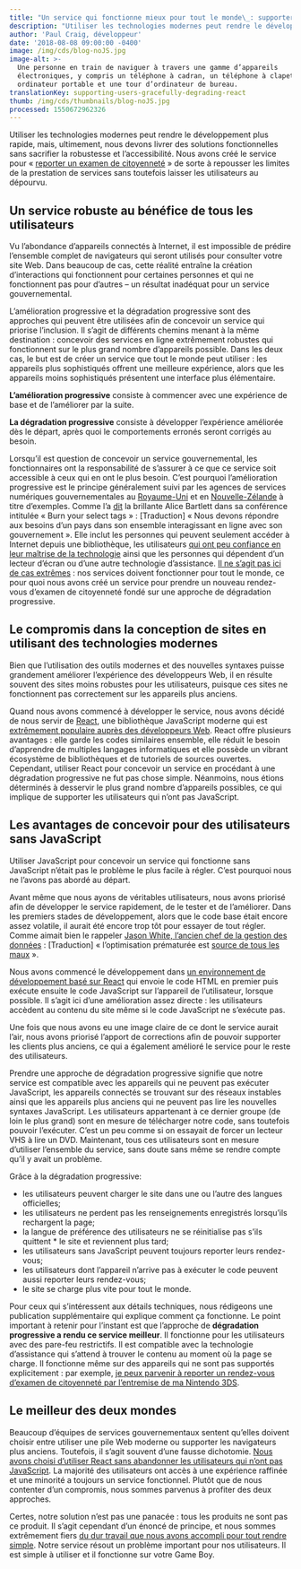 ```yaml
---
title: "Un service qui fonctionne mieux pour tout le monde\_: supporter plus d’utilisateurs au moyen de la dégradation progressive dans React"
description: "Utiliser les technologies modernes peut rendre le développement plus rapide, mais, ultimement, nous devons livrer des solutions fonctionnelles sans sacrifier la robustesse et l’accessibilité. Nous avons créé le service pour «\_reporter un examen de citoyenneté\_» de sorte à repousser les limites de la prestation de services sans toutefois laisser les utilisateurs au dépourvu."
author: 'Paul Craig, développeur'
date: '2018-08-08 09:00:00 -0400'
image: /img/cds/blog-noJS.jpg
image-alt: >-
  Une personne en train de naviguer à travers une gamme d’appareils
  électroniques, y compris un téléphone à cadran, un téléphone à clapet, un
  ordinateur portable et une tour d’ordinateur de bureau.
translationKey: supporting-users-gracefully-degrading-react
thumb: /img/cds/thumbnails/blog-noJS.jpg
processed: 1550672962326
---
```


Utiliser les technologies modernes peut rendre le développement plus rapide, mais, ultimement, nous devons livrer des solutions fonctionnelles sans sacrifier la robustesse et l’accessibilité. Nous avons créé le service pour « [reporter un examen de citoyenneté](https://vancouver.rescheduler-dev.cds-snc.ca/?language=fr) » de sorte à repousser les limites de la prestation de services sans toutefois laisser les utilisateurs au dépourvu.

## Un service robuste au bénéfice de tous les utilisateurs

Vu l’abondance d’appareils connectés à Internet, il est impossible de prédire l’ensemble complet de navigateurs qui seront utilisés pour consulter votre site Web. Dans beaucoup de cas, cette réalité entraîne la création d’interactions qui fonctionnent pour certaines personnes et qui ne fonctionnent pas pour d’autres – un résultat inadéquat pour un service gouvernemental.

L’amélioration progressive et la dégradation progressive sont des approches qui peuvent être utilisées afin de concevoir un service qui priorise l’inclusion. Il s’agit de différents chemins menant à la même destination : concevoir des services en ligne extrêmement robustes qui fonctionnent sur le plus grand nombre d’appareils possible. Dans les deux cas, le but est de créer un service que tout le monde peut utiliser : les appareils plus sophistiqués offrent une meilleure expérience, alors que les appareils moins sophistiqués présentent une interface plus élémentaire.

**L’amélioration progressive** consiste à commencer avec une expérience de base et de l’améliorer par la suite.

**La dégradation progressive** consiste à développer l’expérience améliorée dès le départ, après quoi le comportements erronés seront corrigés au besoin.

Lorsqu’il est question de concevoir un service gouvernemental, les fonctionnaires ont la responsabilité de s’assurer à ce que ce service soit accessible à ceux qui en ont le plus besoin. C’est pourquoi l’amélioration progressive est le principe généralement suivi par les agences de services numériques gouvernementales au [Royaume-Uni](https://www.gov.uk/service-manual/technology/using-progressive-enhancement) et en [Nouvelle-Zélande](https://www.digital.govt.nz/standards-and-guidance/design-and-ux/browser-and-device-testing/) à titre d’exemples. Comme l’a [dit](https://www.youtube.com/watch?v=CUkMCQR4TpY&feature=youtu.be&t=523) la brillante Alice Bartlett dans sa conférence intitulée « Burn your select tags » : [Traduction] « Nous devons répondre aux besoins d’un pays dans son ensemble interagissant en ligne avec son gouvernement ». Elle inclut les personnes qui peuvent seulement accéder à Internet depuis une bibliothèque, les utilisateurs [qui ont peu confiance en leur maîtrise de la technologie](https://www.youtube.com/watch?v=CUkMCQR4TpY&feature=youtu.be&t=523) ainsi que les personnes qui dépendent d’un lecteur d’écran ou d’une autre technologie d’assistance. [Il ne s’agit pas ici de cas extrêmes](https://twitter.com/kyliehavelock/status/1023932609561341952) : nos services doivent fonctionner pour tout le monde, ce pour quoi nous avons créé un service pour prendre un nouveau rendez-vous d’examen de citoyenneté fondé sur une approche de dégradation progressive.

## Le compromis dans la conception de sites en utilisant des technologies modernes

Bien que l’utilisation des outils modernes et des nouvelles syntaxes puisse grandement améliorer l’expérience des développeurs Web, il en résulte souvent des sites moins robustes pour les utilisateurs, puisque ces sites ne fonctionnent pas correctement sur les appareils plus anciens.

Quand nous avons commencé à développer le service, nous avons décidé de nous servir de [React](https://reactjs.org/), une bibliothèque JavaScript moderne qui est [extrêmement populaire auprès des développeurs Web](https://insights.stackoverflow.com/survey/2018/#technology-most-loved-dreaded-and-wanted-frameworks-libraries-and-tools). React offre plusieurs avantages : elle garde les codes similaires ensemble, elle réduit le besoin d’apprendre de multiples langages informatiques et elle possède un vibrant écosystème de bibliothèques et de tutoriels de sources ouvertes. Cependant, utiliser React pour concevoir un service en procédant à une dégradation progressive ne fut pas chose simple. Néanmoins, nous étions déterminés à desservir le plus grand nombre d’appareils possibles, ce qui implique de supporter les utilisateurs qui n’ont pas JavaScript.

## Les avantages de concevoir pour des utilisateurs sans JavaScript

Utiliser JavaScript pour concevoir un service qui fonctionne sans JavaScript n’était pas le problème le plus facile à régler. C’est pourquoi nous ne l’avons pas abordé au départ.

Avant même que nous ayons de véritables utilisateurs, nous avons priorisé afin de développer le service rapidement, de le tester et de l’améliorer. Dans les premiers stades de développement, alors que le code base était encore assez volatile, il aurait été encore trop tôt pour essayer de tout régler. Comme aimait bien le rappeler [Jason White, l’ancien chef de la gestion des données](https://github.com/cds-snc/digital-canada-ca/commit/cd835e4c730bf247a5a85b323c63b9d5defb378d#diff-cae0f3940920ef2bda0b377bf60f9650L20-L27) : [Traduction] « l’optimisation prématurée est [source de tous les maux](http://wiki.c2.com/?PrematureOptimization) ». 

Nous avons commencé le développement dans [un environnement de développement basé sur React](https://github.com/jaredpalmer/after.js/blob/master/README.md) qui envoie le code HTML en premier puis exécute ensuite le code JavaScript sur l’appareil de l’utilisateur, lorsque possible. Il s’agit ici d’une amélioration assez directe : les utilisateurs accèdent au contenu du site même si le code JavaScript ne s’exécute pas.

Une fois que nous avons eu une image claire de ce dont le service aurait l’air, nous avons priorisé l’apport de corrections afin de pouvoir supporter les clients plus anciens, ce qui a également amélioré le service pour le reste des utilisateurs.

Prendre une approche de dégradation progressive signifie que notre service est compatible avec les appareils qui ne peuvent pas exécuter JavaScript, les appareils connectés se trouvant sur des réseaux instables ainsi que les appareils plus anciens qui ne peuvent pas lire les nouvelles syntaxes JavaScript. Les utilisateurs appartenant à ce dernier groupe (de loin le plus grand) sont en mesure de télécharger notre code, sans toutefois pouvoir l’exécuter. C’est un peu comme si on essayait de forcer un lecteur VHS à lire un DVD. Maintenant, tous ces utilisateurs sont en mesure d’utiliser l’ensemble du service, sans doute sans même se rendre compte qu’il y avait un problème.

Grâce à la dégradation progressive:
* les utilisateurs peuvent charger le site dans une ou l’autre des langues officielles;
* les utilisateurs ne perdent pas les renseignements enregistrés lorsqu’ils rechargent la page;
* la langue de préférence des utilisateurs ne se réinitialise pas s’ils quittent * le site et reviennent plus tard;
* les utilisateurs sans JavaScript peuvent toujours reporter leurs rendez-vous;
* les utilisateurs dont l’appareil n’arrive pas à exécuter le code peuvent aussi reporter leurs rendez-vous;
* le site se charge plus vite pour tout le monde.

Pour ceux qui s’intéressent aux détails techniques, nous rédigeons une publication supplémentaire qui explique comment ça fonctionne. Le point important à retenir pour l’instant est que l’approche de **dégradation progressive a rendu ce service meilleur**. Il fonctionne pour les utilisateurs avec des pare-feu restrictifs. Il est compatible avec la technologie d’assistance qui s’attend à trouver le contenu au moment où la page se charge. Il fonctionne même sur des appareils qui ne sont pas supportés explicitement : par exemple, [je peux parvenir à reporter un rendez-vous d’examen de citoyenneté par l’entremise de ma Nintendo 3DS](https://twitter.com/HillaryLorimer/status/1019322192440451073).

## Le meilleur des deux mondes

Beaucoup d’équipes de services gouvernementaux sentent qu’elles doivent choisir entre utiliser une pile Web moderne ou supporter les navigateurs plus anciens. Toutefois, il s’agit souvent d’une fausse dichotomie. [Nous avons choisi d’utiliser React sans abandonner les utilisateurs qui n’ont pas JavaScript](https://twitter.com/CDS_GC/status/1022142454634438661). La majorité des utilisateurs ont accès à une expérience raffinée et une minorité a toujours un service fonctionnel. Plutôt que de nous contenter d’un compromis, nous sommes parvenus à profiter des deux approches.

Certes, notre solution n’est pas une panacée : tous les produits ne sont pas ce produit. Il s’agit cependant d’un énoncé de principe, et nous sommes extrêmement fiers [du dur travail que nous avons accompli pour tout rendre simple](https://www.gov.uk/guidance/government-design-principles#do-the-hard-work-to-make-it-simple). Notre service résout un problème important pour nos utilisateurs. Il est simple à utiliser et il fonctionne sur votre Game Boy.

